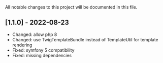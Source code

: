 All notable changes to this project will be documented in this file.

## [1.1.0] - 2022-08-23
- Changed: allow php 8
- Changed: use TwigTemplateBundle instead of TemplateUtil for template rendering
- Fixed: symfony 5 compatibility
- Fixed: missing dependencies